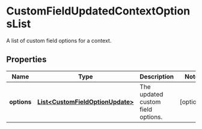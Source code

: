 

# CustomFieldUpdatedContextOptionsList

A list of custom field options for a context.

## Properties

Name | Type | Description | Notes
------------ | ------------- | ------------- | -------------
**options** | [**List&lt;CustomFieldOptionUpdate&gt;**](CustomFieldOptionUpdate.md) | The updated custom field options. |  [optional]



